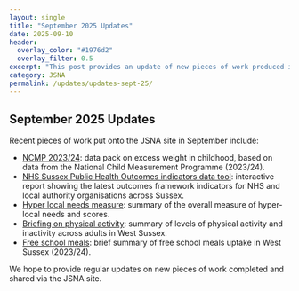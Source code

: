 ```yaml
---
layout: single
title: "September 2025 Updates"
date: 2025-09-10
header: 
  overlay_color: "#1976d2"
  overlay_filter: 0.5
excerpt: "This post provides an update of new pieces of work produced in September 2025."
category: JSNA
permalink: /updates/updates-sept-25/
---
```


## September 2025 Updates
Recent pieces of work put onto the JSNA site in September include:

- [NCMP 2023/24](/starting-well/ncmp/): data pack on excess weight in childhood, based on data from the National Child Measurement Programme (2023/24).
- [NHS Sussex Public Health Outcomes indicators data tool](/updates/sussex-pof-july-2025/): interactive report showing the latest outcomes framework indicators for NHS and local authority organisations across Sussex. 
- [Hyper local needs measure](/core/hln): summary of the overall measure of hyper-local needs and scores. 
- [Briefing on physical activity](/reports/subject-specific-needs-assessments/phys-act-briefing/): summary of levels of physical activity and inactivity across adults in West Sussex.
- [Free school meals](/updates/fsm_2324/): brief summary of free school meals uptake in West Sussex (2023/24).

We hope to provide regular updates on new pieces of work completed and shared via the JSNA site.  
